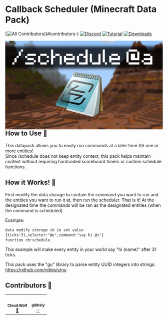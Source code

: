 # Callback Scheduler (Minecraft Data Pack)
<!-- ALL-CONTRIBUTORS-BADGE:START - Do not remove or modify this section -->
[![All Contributors](https://img.shields.io/badge/all_contributors-2-orange.svg?)](#contributors-)
[![Discord](https://img.shields.io/badge/Discord-⛓-blue.svg)](https://discord.gg/AsHA7GgqqM)
[![Tutorial](https://img.shields.io/badge/Tutorial-▶-red.svg)](https://www.youtube.com/watch?v=Z6gcFwkdges)
[![Downloads](https://img.shields.io/github/downloads/CloudWolfYT/CW-Callback-Scheduler/total.svg)](https://github.com/CloudWolfYT/CW-Callback-Scheduler/releases)

<!-- ALL-CONTRIBUTORS-BADGE:END -->
<img src="images/social.png"
     alt="Social Image"
     style="float: left; margin-right: 10px;" />

## How to Use 📝
<!-- prettier-ignore-start -->
<!-- markdownlint-disable -->
This datapack allows you to easily run commands at a later time AS one or more entities!<br>
Since /schedule does not keep entity context, this pack helps maintain context without requiring hardcoded scoreboard timers or custom schedule functions.

<!-- markdownlint-disable -->
<!-- markdownlint-enable -->
<!-- prettier-ignore-end -->

## How it Works! 🔨
<!-- prettier-ignore-start -->
<!-- markdownlint-disable -->
First modify the data storage to contain the command you want to run and the entities you want to run it at, then run the scheduler. That is it! At the designated time the commands will be ran as the designated entities (when the command is scheduled) <br>

Example:
<!-- markdownlint-enable -->
```
data modify storage cb in set value {ticks:31,selector:"@e",command:"say hi @s"}
function cb:schedule
```
<!-- markdownlint-disable -->

This example will make every entity in your world say "hi (name)" after 31 ticks.

This pack uses the "gu" library to parse entity UUID integers into strings:
https://github.com/gibbsly/gu

<!-- markdownlint-enable -->
<!-- prettier-ignore-end -->


## Contributors 🧱
<!-- prettier-ignore-start -->
<!-- markdownlint-disable -->
<table>
  <tr>
    <td align="center"><a href="https://github.com/CloudWolfYT"><img src="https://avatars.githubusercontent.com/u/64243799?v=4" width="100px;" alt=""/><br /><sub><b>Cloud Wolf</b></sub></a><br /><a href="#" title="Project Creator">🔨</a></td>
    <td align="center"><a href="https://github.com/gibbsly"><img src="https://avatars.githubusercontent.com/u/49855662?v=4" width="100px;" alt=""/><br /><sub><b>gibbsly</b></sub></a><br /><a href="#" title="GU Library">💡</a></td>
  </tr>
</table>

<!-- markdownlint-enable -->
<!-- prettier-ignore-end -->
